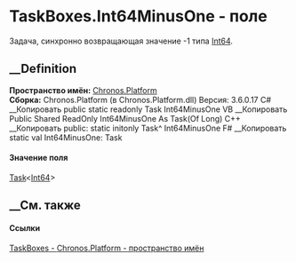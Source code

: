 # TaskBoxes.Int64MinusOne - поле
Задача, синхронно возвращающая значение -1 типа
[Int64](https://learn.microsoft.com/dotnet/api/system.int64).
## __Definition
 **Пространство имён:** [Chronos.Platform](N_Chronos_Platform.htm)  
 **Сборка:** Chronos.Platform (в Chronos.Platform.dll) Версия: 3.6.0.17
C# __Копировать
     public static readonly Task<long> Int64MinusOne
VB __Копировать
     Public Shared ReadOnly Int64MinusOne As Task(Of Long)
C++ __Копировать
     public:
    static initonly Task<long long>^ Int64MinusOne
F# __Копировать
     static val Int64MinusOne: Task<int64>
#### Значение поля
[Task](https://learn.microsoft.com/dotnet/api/system.threading.tasks.task-1)<[Int64](https://learn.microsoft.com/dotnet/api/system.int64)>
##  __См. также
#### Ссылки
[TaskBoxes - ](T_Chronos_Platform_TaskBoxes.htm)
[Chronos.Platform - пространство имён](N_Chronos_Platform.htm)
